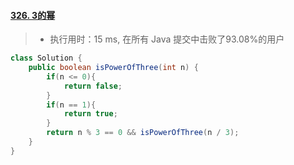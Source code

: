 #### [326. 3的幂](https://leetcode-cn.com/problems/power-of-three/)

> - 执行用时：15 ms, 在所有 Java 提交中击败了93.08%的用户

```java
class Solution {
    public boolean isPowerOfThree(int n) {
        if(n <= 0){
            return false;
        }
        if(n == 1){
            return true;
        }
        return n % 3 == 0 && isPowerOfThree(n / 3);
    }
}
```

